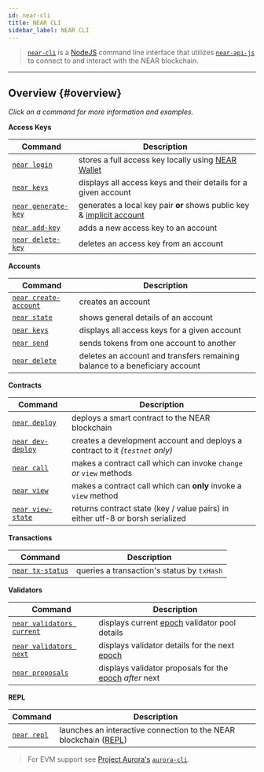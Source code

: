 ```yaml
---
id: near-cli
title: NEAR CLI
sidebar_label: NEAR CLI
---
```


> [`near-cli`](https://github.com/near/near-cli) is a [NodeJS](https://nodejs.org/) command line interface that utilizes [`near-api-js`](https://github.com/near/near-api-js) to connect to and interact with the NEAR blockchain.

---

## Overview {#overview}

_Click on a command for more information and examples._

**Access Keys**

| Command                                                       | Description                                                                                                       |
| ------------------------------------------------------------- | ----------------------------------------------------------------------------------------------------------------- |
| [`near login`](/tools/cli#near-login)               | stores a full access key locally using [NEAR Wallet](https://wallet.testnet.near.org/)                            |
| [`near keys`](/tools/cli#near-keys)                 | displays all access keys and their details for a given account                                                    |
| [`near generate-key`](/tools/cli#near-generate-key) | generates a local key pair **or** shows public key & [implicit account](/concepts/basics/implicit-accounts) |
| [`near add-key`](/tools/cli#near-add-key)           | adds a new access key to an account                                                                               |
| [`near delete-key`](/tools/cli#near-delete-key)     | deletes an access key from an account                                                                             |

**Accounts**

| Command                                                           | Description                                                                 |
| ----------------------------------------------------------------- | --------------------------------------------------------------------------- |
| [`near create-account`](/tools/cli#near-create-account) | creates an account                                                          |
| [`near state`](/tools/cli#near-state)                   | shows general details of an account                                         |
| [`near keys`](/tools/cli#near-keys)                     | displays all access keys for a given account                                |
| [`near send`](/tools/cli#near-send)                     | sends tokens from one account to another                                    |
| [`near delete`](/tools/cli#near-delete)                 | deletes an account and transfers remaining balance to a beneficiary account |

**Contracts**

| Command                                                   | Description                                                                    |
| --------------------------------------------------------- | ------------------------------------------------------------------------------ |
| [`near deploy`](/tools/cli#near-deploy)         | deploys a smart contract to the NEAR blockchain                                |
| [`near dev-deploy`](/tools/cli#near-dev-deploy) | creates a development account and deploys a contract to it _(`testnet` only)_  |
| [`near call`](/tools/cli#near-call)             | makes a contract call which can invoke `change` _or_ `view` methods            |
| [`near view`](/tools/cli#near-view)             | makes a contract call which can **only** invoke a `view` method                |
| [`near view-state`](#near-view-state)                     | returns contract state (key / value pairs) in either utf-8 or borsh serialized |

**Transactions**

| Command                                                 | Description                                |
| ------------------------------------------------------- | ------------------------------------------ |
| [`near tx-status`](/tools/cli#near-tx-status) | queries a transaction's status by `txHash` |

**Validators**

| Command                                                                   | Description                                                                     |
| ------------------------------------------------------------------------- | ------------------------------------------------------------------------------- |
| [`near validators current`](/tools/cli#near-validators-current) | displays current [epoch](/concepts/basics/epoch) validator pool details           |
| [`near validators next`](/tools/cli#near-validators-next)       | displays validator details for the next [epoch](/concepts/basics/epoch)           |
| [`near proposals`](/tools/cli#near-proposals)                   | displays validator proposals for the [epoch](/concepts/basics/epoch) _after_ next |

**REPL**

| Command                                       | Description                                                                                                                            |
| --------------------------------------------- | -------------------------------------------------------------------------------------------------------------------------------------- |
| [`near repl`](/tools/cli#near-repl) | launches an interactive connection to the NEAR blockchain ([REPL](https://en.wikipedia.org/wiki/Read%E2%80%93eval%E2%80%93print_loop)) |

> For EVM support see [Project Aurora's](https://aurora.dev) [`aurora-cli`](https://github.com/aurora-is-near/aurora-cli).
